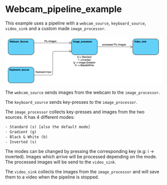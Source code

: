 # Webcam_pipeline_example

This example uses a pipeline with a `webcam_source`, `keyboard_source`, `video_sink` and a custom made `image_processor`.

![Workflow](Workflow.png)

The `webcam_source` sends images from the webcam to the `image_processor`. 

The `keyboard_source` sends key-presses to the `image_processor`.

The `image_processor` collects key-presses and images from the two sources.
It has 4 different modes:

    - Standard (s) [also the default mode]
    - Gradient (g)
    - Black & White (b)
    - Inverted (s)
    
The modes can be changed by pressing the corresponding key (e.g: i -> inverted).
Images which arrive will be processed depending on the mode.
The processed images will be send to the `video_sink`.
 
The `video_sink` collects the images from the `image_processor` and will save them to a video when the pipeline 
is stopped.


